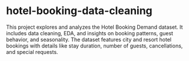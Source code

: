 # hotel-booking-data-cleaning
This project explores and analyzes the Hotel Booking Demand dataset. It includes data cleaning, EDA, and insights on booking patterns, guest behavior, and seasonality. The dataset features city and resort hotel bookings with details like stay duration, number of guests, cancellations, and special requests.
